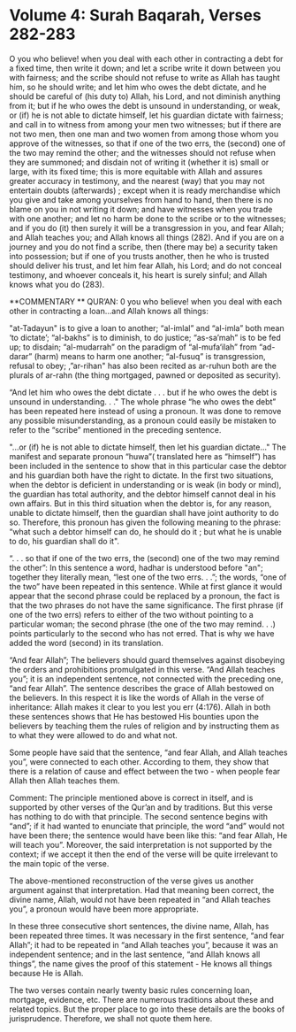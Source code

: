 Volume 4: Surah Baqarah, Verses 282-283
=======================================

O you who believe! when you deal with each other in contracting a debt
for a fixed time, then write it down; and let a scribe write it down
between you with fairness; and the scribe should not refuse to write as
Allah has taught him, so he should write; and let him who owes the debt
dictate, and he should be careful of (his duty to) Allah, his Lord, and
not diminish anything from it; but if he who owes the debt is unsound in
understanding, or weak, or (if) he is not able to dictate himself, let
his guardian dictate with fairness; and call in to witness from among
your men two witnesses; but if there are not two men, then one man and
two women from among those whom you approve of the witnesses, so that if
one of the two errs, the (second) one of the two may remind the other;
and the witnesses should not refuse when they are summoned; and disdain
not of writing it (whether it is) small or large, with its fixed time;
this is more equitable with Allah and assures greater accuracy in
testimony, and the nearest (way) that you may not entertain doubts
(afterwards) ; except when it is ready merchandise which you give and
take among yourselves from hand to hand, then there is no blame on you
in not writing it down; and have witnesses when you trade with one
another; and let no harm be done to the scribe or to the witnesses; and
if you do (it) then surely it will be a transgression in you, and fear
Allah; and Allah teaches you; and Allah knows all things (282). And if
you are on a journey and you do not find a scribe, then (there may be) a
security taken into possession; but if one of you trusts another, then
he who is trusted should deliver his trust, and let him fear Allah, his
Lord; and do not conceal testimony, and whoever conceals it, his heart
is surely sinful; and Allah knows what you do (283).

**COMMENTARY
**
QUR’AN: 0 you who believe! when you deal with each other in contracting
a loan...and Allah knows all things:

"at-Tadayun" is to give a loan to another; “al-imlal” and “al-imla”
both mean ‘to dictate’; “al-bakhs” is to diminish, to do justice;
“as-sa’mah” is to be fed up; to disdain; “al-mudarrah” on the paradigm
of “al-mufa‘ilah” from “ad-darar” (harm) means to harm one another;
“al-fusuq” is transgression, refusal to obey; ,”ar-rihan" has also been
recited as ar-ruhun both are the plurals of ar-rahn (the thing
mortgaged, pawned or deposited as security).

“And let him who owes the debt dictate . . . but if he who owes the
debt is unsound in understanding. . ." The whole phrase “he who owes the
debt” has been repeated here instead of using a pronoun. It was done to
remove any possible misunderstanding, as a pronoun could easily be
mistaken to refer to the “scribe” mentioned in the preceding sentence.

"...or (if) he is not able to dictate himself, then let his guardian
dictate..." The manifest and separate pronoun “huwa”( translated here as
“himself”) has been included in the sentence to show that in this
particular case the debtor and his guardian both have the right to
dictate. In the first two situations, when the debtor is deficient in
understanding or is weak (in body or mind), the guardian has total
authority, and the debtor himself cannot deal in his own affairs. But in
this third situation when the debtor is, for any reason, unable to
dictate himself, then the guardian shall have joint authority to do so.
Therefore, this pronoun has given the following meaning to the phrase:
“what such a debtor himself can do, he should do it ; but what he is
unable to do, his guardian shall do it".

“. . . so that if one of the two errs, the (second) one of the two may
remind the other”: In this sentence a word, hadhar is understood before
"an"; together they literally mean, “lest one of the two errs. . .”; the
words, “one of the two” have been repeated in this sentence. While at
first glance it would appear that the second phrase could be replaced by
a pronoun, the fact is that the two phrases do not have the same
significance. The first phrase (if one of the two errs) refers to either
of the two without pointing to a particular woman; the second phrase
(the one of the two may remind. . .) points particularly to the second
who has not erred. That is why we have added the word (second) in its
translation.

“And fear Allah”; The believers should guard themselves against
disobeying the orders and prohibitions promulgated in this verse. “And
Allah teaches you”; it is an independent sentence, not connected with
the preceding one, “and fear Allah”. The sentence describes the grace of
Allah bestowed on the believers. In this respect it is like the words of
Allah in the verse of inheritance: Allah makes it clear to you lest you
err (4:176). Allah in both these sentences shows that He has bestowed
His bounties upon the believers by teaching them the rules of religion
and by instructing them as to what they were allowed to do and what
not.

Some people have said that the sentence, “and fear Allah, and Allah
teaches you”, were connected to each other. According to them, they show
that there is a relation of cause and effect between the two - when
people fear Allah then Allah teaches them.

Comment: The principle mentioned above is correct in itself, and is
supported by other verses of the Qur’an and by traditions. But this
verse has nothing to do with that principle. The second sentence begins
with “and”; if it had wanted to enunciate that principle, the word “and”
would not have been there; the sentence would have been like this: “and
fear Allah, He will teach you”. Moreover, the said interpretation is not
supported by the context; if we accept it then the end of the verse will
be quite irrelevant to the main topic of the verse.

The above-mentioned reconstruction of the verse gives us another
argument against that interpretation. Had that meaning been correct, the
divine name, Allah, would not have been repeated in “and Allah teaches
you”, a pronoun would have been more appropriate.

In these three consecutive short sentences, the divine name, Allah, has
been repeated three times. It was necessary in the first sentence, “and
fear Allah”; it had to be repeated in “and Allah teaches you”, because
it was an independent sentence; and in the last sentence, “and Allah
knows all things”, the name gives the proof of this statement - He knows
all things because He is Allah.

The two verses contain nearly twenty basic rules concerning loan,
mortgage, evidence, etc. There are numerous traditions about these and
related topics. But the proper place to go into these details are the
books of jurisprudence. Therefore, we shall not quote them here.


